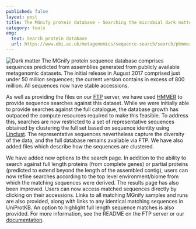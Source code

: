 ```yaml
---
published: false
layout: post
title: The MGnify protein database - Searching the microbial dark matter
category: tools
emg:
  text: Search protein database
  url: https://www.ebi.ac.uk/metagenomics/sequence-search/search/phmmer
---
```

![Dark matter]({{site.baseurl}}/assets/media/images/posts/icon_milky_way.png)
The MGnify protein sequence database comprises sequences predicted from assemblies generated from publicly available metagenomic datasets. The initial release in August 2017 comprised just under 50 million sequences; the current version contains in excess of 800 million. All sequences now have stable accessions.

As well as providing the files on our [FTP][ftp-server] server, we have used [HMMER][hmmer-website] to provide sequence searches against this dataset. While we were initially able to provide searches against the full catalogue, the database growth has outpaced the compute resources required to make this feasible. To address this, searches are now restricted to a set of representative sequences obtained by clustering the full set based on sequence identity using [Linclust][linclust-paper]. The representative sequences nevertheless capture the diversity of the data, and the full database remains available via FTP. We have also added files which describe how the sequences are clustered.

We have added new options to the search page. In addition to the ability to search against full length proteins (from complete genes) or partial proteins (predicted to extend beyond the length of the assembled contig), users can now refine searches according to the top level environment/biome from which the matching sequences were derived. The results page has also been improved. Users can now access matched sequences directly by clicking on their accessions. Links to all matching MGnify samples and runs are also provided, along with links to any identical matching sequences in UniProtKB. An option to highlight full length sequence matches is also provided. For more information, see the README on the FTP server or our [documentation][documentation].

[ftp-server]:        https://bit.ly/2I08RA4
[hmmer-website]:     https://hmmer.org/
[linclust-paper]:    https://www.nature.com/articles/s41467-018-04964-5
[documentation]:     https://emg-docs.readthedocs.io/en/latest/sequence-search.html
